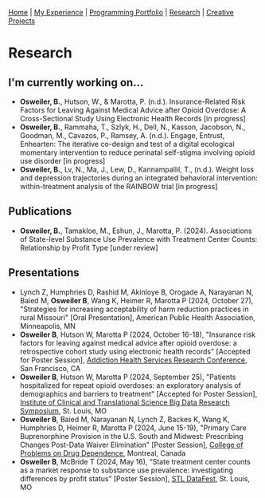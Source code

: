 [Home](index.md) | [My Experience](Experience.md) | [Programming Portfolio](portfolio.md) | [Research](Research.md) | [Creative Projects](Writing.md)    

# Research 

## I'm currently working on...   
* **Osweiler, B.**, Hutson, W., & Marotta, P. (n.d.). Insurance-Related Risk Factors for Leaving Against Medical Advice after Opioid Overdose: A Cross-Sectional Study Using Electronic Health Records [in progress]
* **Osweiler, B.**, Rammaha, T., Szlyk, H., Dell, N., Kasson, Jacobson, N., Goodman, M., Cavazos, P., Ramsey, A. (n.d.). Engage, Entrust, Enhearten: The iterative co-design and test of a digital ecological momentary intervention to reduce perinatal self-stigma involving opioid use disorder [in progress]
* **Osweiler, B.**, Lv, N., Ma, J., Lew, D., Kannampallil, T., (n.d.). Weight loss and depression trajectories during an integrated behavioral intervention: within-treatment analysis of the RAINBOW trial [in progress]  



## Publications 
* **Osweiler, B.**, Tamakloe, M., Eshun, J., Marotta, P. (2024). Associations of State-level Substance Use Prevalence with Treatment Center Counts: Relationship by Profit Type [under review]  


## Presentations    
* 	Lynch Z, Humphries D, Rashid M, Akinloye B, Orogade A, Narayanan N, Baied M, **Osweiler B**, Wang K, Heimer R, Marotta P (2024, October 27), "Strategies for increasing acceptability of harm reduction practices in rural Missouri" [Oral Presentation], American Public Health Association, Minneapolis, MN
* **Osweiler B**, Hutson W, Marotta P (2024, October 16-18), "Insurance risk factors for leaving against medical advice after opioid overdose: a retrospective cohort study using electronic health records" [Accepted for Poster Session], [Addiction Health Services Research Conference](https://www.ahsrconference.org/2024/), San Francisco, CA
* **Osweiler B**, Hutson W, Marotta P (2024, September 25), "Patients hospitalized for repeat opioid overdoses: an exploratory analysis of demographics and barriers to treatment" [Accepted for Poster Session], [Institute of Clinical and Translational Science Big Data Research Symposium](https://icts.wustl.edu/events/event/icts-big-data-research-symposium/), St. Louis, MO 
* **Osweiler B**, Baied M, Narayanan N, Lynch Z, Backes K, Wang K, Humphries D, Heimer R, Marotta P (2024, June 15-19), "Primary Care Buprenorphine Provision in the U.S. South and Midwest: Prescribing Changes Post-Data Waiver Elimination" [Poster Session], [College of Problems on Drug Dependence](https://cpdd.org/meetings/current-meeting/), Montreal, Canada  
* **Osweiler B**, McBride T (2024, May 16), “State treatment center counts as a market response to substance use prevalence: investigating differences by profit status” [Poster Session], [STL DataFest](https://triads.wustl.edu/stl-datafest-2024), St. Louis, MO  

